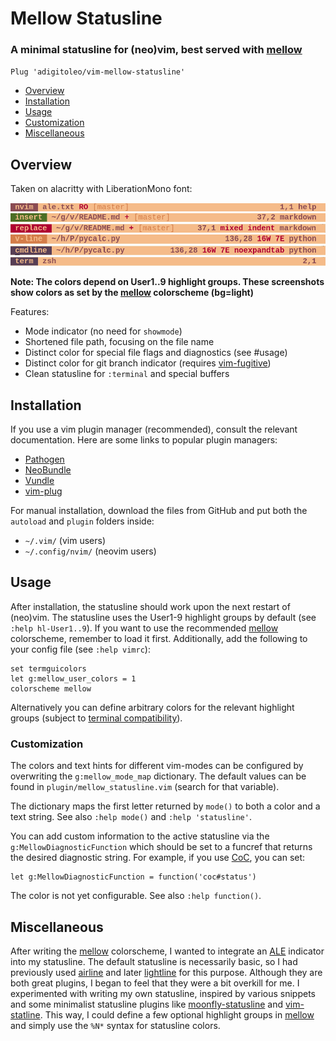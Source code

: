 # Mellow Statusline

### A minimal statusline for (neo)vim, best served with [mellow]

`Plug 'adigitoleo/vim-mellow-statusline'`


<!-- vim-markdown-toc GFM -->

* [Overview](#overview)
* [Installation](#installation)
* [Usage](#usage)
* [Customization](#customization)
* [Miscellaneous](#miscellaneous)

<!-- vim-markdown-toc -->

## Overview

Taken on alacritty with LiberationMono font:

![normal-mode](./img/normal_mode.png)
![insert-mode](./img/insert_mode.png)
![replace-mode](./img/replace_mode.png)
![visual-mode](./img/visual_mode.png)
![cmdline-mode](./img/cmdline_mode.png)
![term-zsh](./img/term_zsh.png)


**Note: The colors depend on User1..9 highlight groups. These screenshots show
colors as set by the [mellow] colorscheme (bg=light)**

Features:
- Mode indicator (no need for `showmode`)
- Shortened file path, focusing on the file name
- Distinct color for special file flags and diagnostics (see #usage)
- Distinct color for git branch indicator (requires [vim-fugitive])
- Clean statusline for `:terminal` and special buffers


## Installation

If you use a vim plugin manager (recommended), consult the relevant
documentation. Here are some links to popular plugin managers:
- [Pathogen]
- [NeoBundle]
- [Vundle]
- [vim-plug]

For manual installation, download the files from GitHub and put both the
`autoload` and `plugin` folders inside:
- `~/.vim/` (vim users)
- `~/.config/nvim/` (neovim users)


## Usage

After installation, the statusline should work upon the next restart of
(neo)vim. The statusline uses the User1-9 highlight groups by default (see
`:help hl-User1..9`). If you want to use the recommended [mellow] colorscheme,
remember to load it first. Additionally, add the following to your config file
(see `:help vimrc`):

```vim
set termguicolors
let g:mellow_user_colors = 1
colorscheme mellow
```

Alternatively you can define arbitrary colors for the relevant highlight
groups (subject to [terminal compatibility]).


### Customization

The colors and text hints for different vim-modes can be configured by
overwriting the `g:mellow_mode_map` dictionary. The default values can be found
in `plugin/mellow_statusline.vim` (search for that variable).

The dictionary maps the first letter returned by `mode()` to both a color and a
text string. See also `:help mode()` and `:help 'statusline'`.

You can add custom information to the active statusline via the
`g:MellowDiagnosticFunction` which should be set to a funcref that returns the
desired diagnostic string. For example, if you use [CoC], you can set:

```vim
let g:MellowDiagnosticFunction = function('coc#status')
```
The color is not yet configurable. See also `:help function()`.

## Miscellaneous

After writing the [mellow] colorscheme, I wanted to integrate an [ALE]
indicator into my statusline. The default statusline is necessarily basic, so I
had previously used [airline] and later [lightline] for this purpose. Although
they are both great plugins, I began to feel that they were a bit overkill for
me. I experimented with writing my own statusline, inspired by various snippets
and some minimalist statusline plugins like [moonfly-statusline] and
[vim-statline]. This way, I could define a few optional highlight groups in
[mellow] and simply use the `%N*` syntax for statusline colors.


[NOTE]: # ( ------------ PUT ALL EXTERNAL LINKS BELOW THIS LINE ------------ )

[terminal compatibility]: https://gist.github.com/XVilka/8346728

[Pathogen]: https://github.com/tpope/vim-pathogen

[NeoBundle]: https://github.com/Shougo/neobundle.vim

[Vundle]: https://github.com/gmarik/vundle

[vim-plug]: https://github.com/junegunn/vim-plug

[mellow]: https://github.com/adigitoleo/vim-mellow

[ALE]: https://github.com/dense-analysis/ale

[airline]: https://github.com/vim-airline/vim-airline

[lightline]: https://github.com/itchyny/lightline.vim

[moonfly-Statusline]: https://github.com/bluz71/vim-moonfly-statusline

[vim-statline]: https://github.com/millermedeiros/vim-statline

[CoC]: https://github.com/neoclide/coc.nvim

[vim-fugitive]: https://github.com/tpope/vim-fugitive
